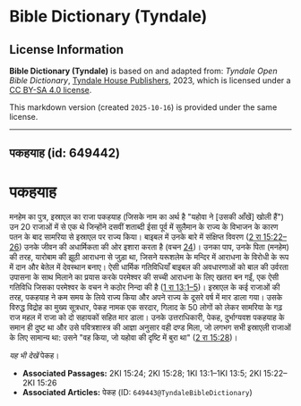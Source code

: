 # Bible Dictionary (Tyndale)

## License Information

**Bible Dictionary (Tyndale)** is based on and adapted from: _Tyndale Open Bible Dictionary_, [Tyndale House Publishers](https://tyndaleopenresources.com/), 2023, which is licensed under a [CC BY-SA 4.0 license](https://creativecommons.org/licenses/by-sa/4.0/legalcode.en).

This markdown version (created `2025-10-16`) is provided under the same license.



--------------------------------

## पकहयाह (id: 649442)

पकहयाह
======

मनहेम का पुत्र, इस्राएल का राजा पकहयाह (जिसके नाम का अर्थ है "यहोवा ने \[उसकी आँखें] खोली हैं") उन 20 राजाओं में से एक थे जिन्होंने दसवीं शताब्दी ईसा पूर्व में सुलैमान के राज्य के विभाजन के कारण पतन के बाद सामरिया से इस्राएल पर राज्य किया। बाइबल में उनके बारे में संक्षिप्त विवरण ([2 रा 15:22–26](https://ref.ly/2Kgs15:22-2Kgs15:26)) उनके जीवन की अधार्मिकता की ओर इशारा करता है (वचन [24](https://ref.ly/2Kgs15:24))। उनका पाप, उनके पिता (मनहेम) की तरह, यारोबाम की झूठी आराधना से जुड़ा था, जिसने यरूशलेम के मन्दिर में आराधना के विरोधी के रूप में दान और बेतेल में देवस्थान बनाए। ऐसी धार्मिक गतिविधियाँ बाइबल की अवधारणाओं को बाल की उर्वरता उपासना के साथ मिलाने का प्रयास करके परमेश्वर की सच्ची आराधना के लिए खतरा बन गईं, एक ऐसी गतिविधि जिसका परमेश्वर के वचन ने कठोर निन्दा की है ([1 रा 13:1–5](https://ref.ly/1Kgs13:1-1Kgs13:5))। इस्राएल के कई राजाओं की तरह, पकहयाह ने कम समय के लिये राज्य किया और अपने राज्य के दूसरे वर्ष में मार डाला गया। उसके विरुद्ध विद्रोह का मुख्य सूत्रधार, पेकह नामक एक सरदार, गिलाद के 50 लोगों को लेकर सामरिया के गढ़ राज महल में राजा को दो सहायकों सहित मार डाला। उनके उत्तराधिकारी, पेकह, दुर्भाग्यवश पकहयाह के समान ही दुष्ट था और उसे पवित्रशास्त्र की आज्ञा अनुसार वही दण्ड मिला, जो लगभग सभी इस्राएली राजाओं के लिए सामान्य था: उसने "वह किया, जो यहोवा की दृष्टि में बुरा था" ([2 रा 15:28](https://ref.ly/2Kgs15:28))।

*यह भी देखें* पेकह।

* **Associated Passages:** 2KI 15:24; 2KI 15:28; 1KI 13:1–1KI 13:5; 2KI 15:22–2KI 15:26
* **Associated Articles:** पेकह (ID: `649443@TyndaleBibleDictionary`)

